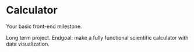 # Calculator
Your basic front-end milestone.

Long term project. 
Endgoal: make a fully functional scientific calculator with data visualization.

